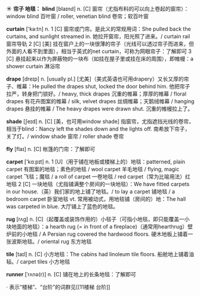 ☀ <span class="category">**帘子 地毯：**</span>
<span class="vocabulary">**blind**</span> [blaɪnd] 
<span class="definition">n. [C] 窗帘（尤指布料的可以向上卷起的窗帘）：</span>window blind 百叶窗 / roller, venetian blind 卷帘；软百叶窗

<span class="vocabulary">**curtain**</span> ['kə:tn] 
<span class="definition">n. 1 [C] 窗帘或门帘。是此义的常规用词：</span>She pulled back the curtains, and sunlight streamed in. 她拉开窗帘，阳光照了进来。/ curtain rail 窗帘导轨 <span class="definition">2 [C] [美] 挂在窗户上的一块很薄的帘子（光线可以透过帘子而进来，但外面的人看不到里面），相当于英式的net curtain，可称为网眼帘子：</span>了解即可 <span class="definition">3 [C] 悬挂起来以作为屏蔽物的一块布（如挂在屋子里或挂在床的周围），即帷幔：</span>a shower curtain 淋浴帘
           
<span class="vocabulary">**drape**</span> [dreɪp]
<span class="definition">n. [usually pl.] [尤美]（美式英语也可用drapery）又长又厚的帘子、帷幕：</span>He pulled the drapes shut, locked the door behind him. 他把帘子拉严，转身把门锁好。/ heavy, thick drapes 沉重的帷幕；厚厚的帷幕 / floral drapes 有花卉图案的帷幕 / silk, velvet drapes 丝绸帷幕；天鹅绒帷幕 / hanging drapes 悬挂的帷幕 / The heavy drapes were drawn shut. 沉重的帷幔拉上了。

<span class="vocabulary">**shade**</span> [ʃeɪd] 
<span class="definition">n. [C] [美，也可用window shade] 指窗帘，尤指遮挡光线的卷帘，相当于blind：</span>Nancy left the shades down and the lights off. 南希放下帘子，关了灯。/ window shade 窗帘 / roller shade 卷帘

<span class="vocabulary">**fly**</span> [flaɪ] 
<span class="definition">n. [C] 帐篷的门帘：</span>了解即可

<span class="vocabulary">**carpet**</span> ['kɑːpɪt] 
<span class="definition">n. 1 [U]（用于铺在地板或楼梯上的）地毯：</span>patterned, plain carpet 有图案的地毯；素色的地毯 / wool carpet 羊毛地毯 / flying, magic carpet 飞毯；魔毯 / a roll of carpet 一卷地毯 / red carpet（常为比喻用法）红地毯 <span class="definition">2 [C] 一块地毯（尤指铺满整个房间的一块地毯）：</span>We have fitted carpets in our house.（英）我们家的地上铺了地毯。/ to lay a carpet 铺地毯 / a bedroom carpet 卧室地毯 <span class="definition">vt. 常用被动式，用地毯铺（房间的）地：</span>The hall was carpeted in blue. 大厅铺上了蓝色的地毯。
           
<span class="vocabulary">**rug**</span> [rʌg]
<span class="definition">n. [C]（起覆盖或装饰作用的）小毯子（可指小地毯，即只能覆盖一小块地面的地毯）：</span>a hearth rug (= in front of a fireplace)（通常用hearthrug）壁炉前的小地毯 / A Persian rug covered the hardwood floors. 硬木地板上铺着一张波斯地毯。/ oriental rug 东方地毯

<span class="vocabulary">**tile**</span> [taɪl]
<span class="definition">n. [C] 小方地毯：</span>The cabins had linoleum tile floors. 船舱地上铺着油毡。/ carpet tiles 小方地毯 
           
<span class="vocabulary">**runner**</span> [ˈrʌnə(r)]
<span class="definition">n. [C] 铺在地上的长条地毯：</span>了解即可

· 表示“楼梯”、“台阶”的词群见[[11楼梯 台阶]]

